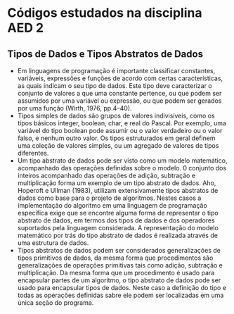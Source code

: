 # Códigos estudados na disciplina AED 2

## Tipos de Dados e Tipos Abstratos de Dados
* Em linguagens de programação é importante classificar constantes, variáveis, expressões e funções de acordo com certas características, as quais indicam o seu tipo de dados. Este tipo deve caracterizar o conjunto de valores a que uma constante pertence, ou que podem ser assumidos por uma variável ou expressão, ou que podem ser gerados por uma função (Wirth, 1976, pp.4–40).
* Tipos simples de dados são grupos de valores indivisíveis, como os tipos básicos integer, boolean, char, e real do Pascal. Por exemplo, uma variável do tipo boolean pode assumir ou o valor verdadeiro ou o valor falso, e nenhum outro valor. Os tipos estruturados em geral definem uma coleção de valores simples, ou um agregado de valores de tipos diferentes.
* Um tipo abstrato de dados pode ser visto como um modelo matemático, acompanhado das operações definidas sobre o modelo. 0 conjunto dos inteiros acompanhado das operações de adição, subtração e multiplicação forma um exemplo de um tipo abstrato de dados. Aho, Hoperoft e Ullman (1983), utilizam extensivamente tipos abstratos de dados como base para o projeto de algoritmos. Nestes casos a implementação do algoritmo em uma linguagem de programação específica exige que se encontre alguma forma de representar o tipo abstrato de dados, em termos dos tipos de dados e dos operadores suportados pela linguagem considerada. A representação do modelo matemático por trás do tipo abstrato de dados é realizada através de uma estrutura de dados.
* Tipos abstratos de dados podem ser considerados generalizações de tipos primitivos de dados, da mesma forma que procedimentos são generalizações de operações primitivas tais como adição, subtração e multiplicação. Da mesma forma que um procedimento é usado para encapsular partes de um algoritmo, o tipo abstrato de dados pode ser usado para encapsular tipos de dados. Neste caso a definição do tipo e todas as operações definidas sabre ele podem ser localizadas em uma única seção do programa.
